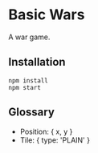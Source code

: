 # Basic Wars

A war game.

## Installation

```
npm install
npm start
```

## Glossary

- Position: { x, y }
- Tile: { type: 'PLAIN' }